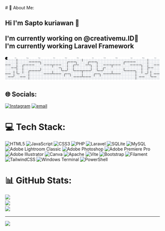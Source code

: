 <!-- ## Hi I'm Sapto kuriawan 👋

<!--
**Sapto12/Sapto12** is a ✨ _special_ ✨ repository because its `README.md` (this file) appears on your GitHub profile.

Here are some ideas to get you started:

- 🔭 I’m currently working on ...
- 🌱 I’m currently learning ...
- 👯 I’m looking to collaborate on ...
- 🤔 I’m looking for help with ...
- 💬 Ask me about ...
- 📫 How to reach me: ...
- 😄 Pronouns: ...
- ⚡ Fun fact: ...
-->
<!-- 
I'm currently working on **@creativemu.ID**🚀
I'm currently working **Laravel Framework**



##### My Skils

[![My Skills](https://skillicons.dev/icons?i=laravel,php,html,css,javascript,wordpress,,xampp&perline=3)](https://skillicons.dev)


<img src="https://img.shields.io/badge/MySQL-005C84?style=for-the-badge&logo=mysql&logoColor=white" />

<img src="https://img.shields.io/badge/phpmyadmin-6C78AF?style=for-the-badge&logo=phpmyadmin&logoColor=white" />

<img src="https://img.shields.io/badge/Elementor-92003B?style=for-the-badge&logo=elementor&logoColor=white" />

<img src="https://img.shields.io/badge/Laragon-0E83CD?style=for-the-badge&logo=Laragon&logoColor=white" />

<img src="https://img.shields.io/badge/Vite-B73BFE?style=for-the-badge&logo=vite&logoColor=FFD62E" />

<img src="https://img.shields.io/badge/Xampp-F37623?style=for-the-badge&logo=xampp&logoColor=white" />




<img src="https://img.shields.io/badge/PHP-777BB4?style=for-the-badge&logo=php&logoColor=white" />

 --># 💫 About Me:
## Hi I'm Sapto kuriawan 👋<br><br>I'm currently working on **@creativemu.ID**🚀<br>I'm currently working **Laravel Framework**

###

<picture>
  <source media="(prefers-color-scheme: dark)" srcset="https://raw.githubusercontent.com/Sapto12/Sapto12/output/pacman-contribution-graph-dark.svg">
  <source media="(prefers-color-scheme: light)" srcset="https://raw.githubusercontent.com/Sapto12/Sapto12/output/pacman-contribution-graph.svg">
  <img alt="pacman contribution graph" src="https://raw.githubusercontent.com/Sapto12/Sapto12/output/pacman-contribution-graph.svg">
</picture>

###

## 🌐 Socials:
[![Instagram](https://img.shields.io/badge/Instagram-%23E4405F.svg?logo=Instagram&logoColor=white)](https://instagram.com/sapkrnwn) [![email](https://img.shields.io/badge/Email-D14836?logo=gmail&logoColor=white)](mailto:sappppzy@gmail.com) 

# 💻 Tech Stack:
![HTML5](https://img.shields.io/badge/html5-%23E34F26.svg?style=for-the-badge&logo=html5&logoColor=white) ![JavaScript](https://img.shields.io/badge/javascript-%23323330.svg?style=for-the-badge&logo=javascript&logoColor=%23F7DF1E) ![CSS3](https://img.shields.io/badge/css3-%231572B6.svg?style=for-the-badge&logo=css3&logoColor=white) ![PHP](https://img.shields.io/badge/php-%23777BB4.svg?style=for-the-badge&logo=php&logoColor=white) ![Laravel](https://img.shields.io/badge/laravel-%23FF2D20.svg?style=for-the-badge&logo=laravel&logoColor=white) ![SQLite](https://img.shields.io/badge/sqlite-%2307405e.svg?style=for-the-badge&logo=sqlite&logoColor=white) ![MySQL](https://img.shields.io/badge/mysql-4479A1.svg?style=for-the-badge&logo=mysql&logoColor=white) ![Adobe Lightroom Classic](https://img.shields.io/badge/Adobe%20Lightroom%20Classic-31A8FF.svg?style=for-the-badge&logo=Adobe%20Lightroom%20Classic&logoColor=white) ![Adobe Photoshop](https://img.shields.io/badge/adobe%20photoshop-%2331A8FF.svg?style=for-the-badge&logo=adobe%20photoshop&logoColor=white) ![Adobe Premiere Pro](https://img.shields.io/badge/Adobe%20Premiere%20Pro-9999FF.svg?style=for-the-badge&logo=Adobe%20Premiere%20Pro&logoColor=white) ![Adobe Illustrator](https://img.shields.io/badge/adobe%20illustrator-%23FF9A00.svg?style=for-the-badge&logo=adobe%20illustrator&logoColor=white) ![Canva](https://img.shields.io/badge/Canva-%2300C4CC.svg?style=for-the-badge&logo=Canva&logoColor=white) ![Apache](https://img.shields.io/badge/apache-%23D42029.svg?style=for-the-badge&logo=apache&logoColor=white) ![Vite](https://img.shields.io/badge/vite-%23646CFF.svg?style=for-the-badge&logo=vite&logoColor=white) ![Bootstrap](https://img.shields.io/badge/bootstrap-%238511FA.svg?style=for-the-badge&logo=bootstrap&logoColor=white) ![Filament](https://img.shields.io/badge/Filament-FFAA00?style=for-the-badge&logoColor=%23000000) ![TailwindCSS](https://img.shields.io/badge/tailwindcss-%2338B2AC.svg?style=for-the-badge&logo=tailwind-css&logoColor=white) ![Windows Terminal](https://img.shields.io/badge/Windows%20Terminal-%234D4D4D.svg?style=for-the-badge&logo=windows-terminal&logoColor=white) ![PowerShell](https://img.shields.io/badge/PowerShell-%235391FE.svg?style=for-the-badge&logo=powershell&logoColor=white)
# 📊 GitHub Stats:
![](https://github-readme-stats.vercel.app/api?username=Sapto12&theme=tokyonight&hide_border=false&include_all_commits=false&count_private=false)<br/>
![](https://nirzak-streak-stats.vercel.app/?user=Sapto12&theme=tokyonight&hide_border=false)<br/>
![](https://github-readme-stats.vercel.app/api/top-langs/?username=Sapto12&theme=tokyonight&hide_border=false&include_all_commits=false&count_private=false&layout=compact)

---
[![](https://visitcount.itsvg.in/api?id=Sapto12&icon=0&color=0)](https://visitcount.itsvg.in)

<!-- Proudly created with GPRM ( https://gprm.itsvg.in ) -->
